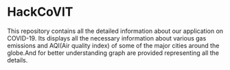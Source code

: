# HackCoVIT
This repository contains all the detailed information about our application on COVID-19. Its displays all the necessary information about various gas emissions and AQI(Air quality index) of some of the major cities around the globe.And  for better understanding graph are provided representing all the details.
